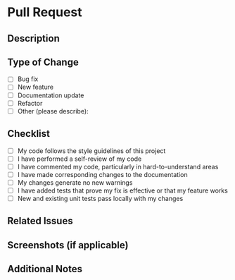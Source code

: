 # Pull Request

## Description

<!-- Please include a summary of the change and which issue is fixed. -->

## Type of Change

- [ ] Bug fix
- [ ] New feature
- [ ] Documentation update
- [ ] Refactor
- [ ] Other (please describe):

## Checklist

- [ ] My code follows the style guidelines of this project
- [ ] I have performed a self-review of my code
- [ ] I have commented my code, particularly in hard-to-understand areas
- [ ] I have made corresponding changes to the documentation
- [ ] My changes generate no new warnings
- [ ] I have added tests that prove my fix is effective or that my feature works
- [ ] New and existing unit tests pass locally with my changes

## Related Issues

<!-- List any related issues or pull requests -->

## Screenshots (if applicable)

<!-- Add screenshots to help explain your changes -->

## Additional Notes

<!-- Add any other context about the PR here. -->
